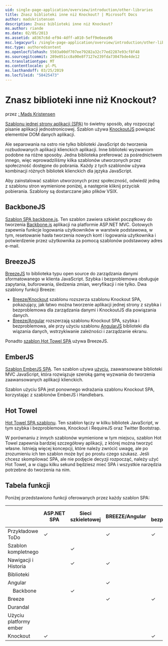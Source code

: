 ```yaml
---
uid: single-page-application/overview/introduction/other-libraries
title: Znasz biblioteki inne niż Knockout? | Microsoft Docs
author: madskristensen
description: Znasz biblioteki inne niż Knockout?
ms.author: riande
ms.date: 02/05/2013
ms.assetid: a8367c6d-ef94-4dff-a010-5eff9e6eea96
msc.legacyurl: /single-page-application/overview/introduction/other-libraries
msc.type: authoredcontent
ms.openlocfilehash: 5503a00df707ee79282a32c77ed2287e93cf8f48
ms.sourcegitcommit: 289e051cc8a90e8f7127e239fda73047bde4de12
ms.translationtype: MT
ms.contentlocale: pl-PL
ms.lasthandoff: 03/25/2019
ms.locfileid: "58425473"
---
```

<a name="know-a-library-other-than-knockout"></a>Znasz biblioteki inne niż Knockout?
====================
przez [: Mads Kristensen](https://github.com/madskristensen)

[Szablonu jednej strony aplikacji (SPA)](knockoutjs-template.md) to świetny sposób, aby rozpocząć pisanie aplikacji jednostronicowej. Szablon używa [KnockoutJS](http://knockoutjs.com/) powiązać elementów DOM danych aplikacji.

Ale separowania na ostro nie tylko biblioteki JavaScript do tworzenia rozbudowanych aplikacji klienckich aplikacji. Inne biblioteki wyzwaniom podobne na różne sposoby. Jedna biblioteka preferować za pośrednictwem innego, więc wprowadziliśmy kilka szablonów utworzonych przez społeczność dostępne do pobrania. Każdy z tych szablonów używa kombinacji różnych bibliotek klienckich dla języka JavaScript.

Aby zainstalować szablon utworzonych przez społeczność, odwiedź jedną z szablonu stron wymienione poniżej, a następnie kliknij przycisk pobierania. Szablony są dostarczane jako plików VSIX.

## <a name="backbonejs"></a>BackboneJS

[Szablon SPA backbone.js](../templates/backbonejs-template.md). Ten szablon zawiera szkielet początkowy do tworzenia [Backbone.js](http://backbonejs.org/) aplikacji na platformie ASP.NET MVC. Gotowych zapewnia funkcje logowania użytkowników w warstwie podstawowa, w tym, resetowanie hasła tworzenia nowych kont i logowania użytkownika i potwierdzenie przez użytkownika za pomocą szablonów podstawowy adres e-mail.

## <a name="breezejs"></a>BreezeJS

[BreezeJS](http://www.breezejs.com/?utm_source=ms-spa) to biblioteka typu open source do zarządzania danymi sformatowanego w klienta JavaScript. Szybka i bezproblemowa obsługuje zapytania, buforowania, śledzenia zmian, weryfikacji i nie tylko. Dwa szablony funkcji Breeze:

- [Breeze/Knockout](../templates/breezeknockout-template.md) szablonu rozszerza szablonu Knockout SPA, pokazujący, jak łatwo można tworzenie aplikacji jednej strony z szybka i bezproblemowa dla zarządzania danymi i KnockoutJS dla powiązania danych.
- [Breeze/Angular](../templates/breezeangular-template.md) rozszerzają szablonu Knockout SPA, szybka i bezproblemowa, ale przy użyciu szablonu [AngularJS](http://angularjs.org) biblioteki dla wiązania danych, wstrzykiwanie zależności i zarządzanie ekranu.

Ponadto [szablon Hot Towel SPA](../templates/hottowel-template.md) używa BreezeJS.

## <a name="emberjs"></a>EmberJS

[Szablon EmberJS SPA](../templates/emberjs-template.md). Ten szablon używa [użyciu](http://emberjs.com/), zaawansowane biblioteki MVC JavaScript, która rozwiązuje szeroką gamę wyzwania do tworzenia zaawansowanych aplikacji klienckich.

Szablon użyciu SPA jest ponownego wdrażania szablonu Knockout SPA, korzystając z szablonów EmberJS i Handlebars.

## <a name="hot-towel"></a>Hot Towel

[Hot Towel SPA szablonu](../templates/hottowel-template.md). Ten szablon łączy w kilku bibliotek JavaScript, w tym szybka i bezproblemowa, Knockout i RequireJS oraz Twitter Bootstrap.

W porównaniu z innych szablonów wymienione w tym miejscu, szablon Hot Towel zapewnia bardziej szczegółowy aplikacji, z której można tworzyć własne. Istnieją więcej koncepcji, które należy zwrócić uwagę, ale po zrozumieniu ich ten szablon może być po prostu czego szukasz. Jeśli chcesz skompilować SPA, ale nie podjęcie decyzji rozpocząć, należy użyć Hot Towel, a w ciągu kilku sekund będziesz mieć SPA i wszystkie narzędzia potrzebne do tworzenia na nim.

## <a name="feature-table"></a>Tabela funkcji

Poniżej przedstawiono funkcji oferowanych przez każdy szablon SPA:


|                        | ASP.NET SPA | Sieci szkieletowej | BREEZE/Angular | Szybka i bezproblemowa/KO |  Użyciu platformy ember   | Hot Towel |
|------------------------|-------------|----------|----------------|-----------|----------|-----------|
|      Przykładowe ToDo       |  &#10003;   |          |    &#10003;    | &#10003;  | &#10003; |           |
|     Szablon kompletnego      |             | &#10003; |                |           |          | &#10003;  |
| Nawigacji i Historia |             | &#10003; |    &#10003;    |           | &#10003; | &#10003;  |
|        Biblioteki       |             |          |                |           |          |           |
|        Angular         |             |          |    &#10003;    |           |          |           |
|    &#8195;Backbone     |             | &#10003; |                |           |          |           |
|         Breeze         |             |          |    &#10003;    | &#10003;  |          | &#10003;  |
|        Durandal        |             |          |                |           |          | &#10003;  |
|         Użyciu platformy ember          |             |          |                |           | &#10003; |           |
|        Knockout        |  &#10003;   |          |                | &#10003;  |          | &#10003;  |

